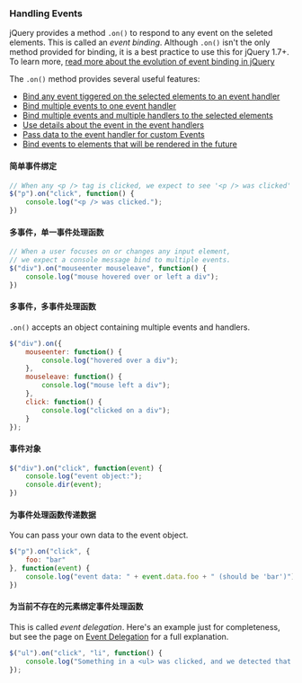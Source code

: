 ### Handling Events
jQuery provides a method `.on()` to respond to any event on the seleted elements. This is called an *event binding*.
Although `.on()` isn't the only method provided for binding, it is a best practice to use this for jQuery 1.7+. To learn more, [read more about the evolution of event binding in jQuery](#)

The `.on()` method provides several useful features:

* [Bind any event tiggered on the selected elements to an event handler](#)
* [Bind multiple events to one event handler](#)
* [Bind multiple events and multiple handlers to the selected elements](#)
* [Use details about the event in the event handlers](#)
* [Pass data to the event handler for custom Events](#)
* [Bind events to elements that will be rendered in the future](#)

#### 简单事件绑定

```javascript
// When any <p /> tag is clicked, we expect to see '<p /> was clicked' in the console'
$("p").on("click", function() {
    console.log("<p /> was clicked.");
})
```

#### 多事件，单一事件处理函数

```javascript
// When a user focuses on or changes any input element,
// we expect a console message bind to multiple events.
$("div").on("mouseenter mouseleave", function() {
    console.log("mouse hovered over or left a div");
})
```

#### 多事件，多事件处理函数
`.on()` accepts an object containing multiple events and handlers.

```javascript
$("div").on({
    mouseenter: function() {
        console.log("hovered over a div");
    },
    mouseleave: function() {
        console.log("mouse left a div");
    },
    click: function() {
        console.log("clicked on a div");
    }
});
```

#### 事件对象

```javascript
$("div").on("click", function(event) {
    console.log("event object:");
    console.dir(event);
})
```

#### 为事件处理函数传递数据
You can pass your own data to the event object.

```javascript
$("p").on("click", {
    foo: "bar"
}, function(event) {
    console.log("event data: " + event.data.foo + " (should be 'bar')");
})
```

#### 为当前不存在的元素绑定事件处理函数
This is called *event delegation*. Here's an example just for completeness, but see the page on [Event Delegation](#) for a full explanation.

```javascript
$("ul").on("click", "li", function() {
    console.log("Something in a <ul> was clicked, and we detected that it was an <li> element.");
});
```
